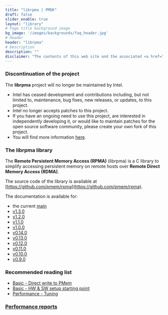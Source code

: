 ```yaml
---
title: "librpma | PMDK"
draft: false
slider_enable: true
layout: "library"
# Page title background image
bg_image: '/images/backgrounds/faq_header.jpg'
# Header
header: "librpma"
# Description
description: ""
disclaimer: "The contents of this web site and the associated <a href=\"https://github.com/pmem\">GitHub repositories</a> are BSD-licensed open source."
---
```


### Discontinuation of the project
The **librpma** project will no longer be maintained by Intel.
- Intel has ceased development and contributions including, but not limited to, maintenance, bug fixes, new releases,
or updates, to this project.
- Intel no longer accepts patches to this project.
- If you have an ongoing need to use this project, are interested in independently developing it, or would like to
maintain patches for the open source software community, please create your own fork of this project.
- You will find more information [here](/blog/2022/11/update-on-pmdk-and-our-long-term-support-strategy/).

### The librpma library

The **Remote Persistent Memory Access (RPMA)** (librpma) is a C library to simplify accessing persistent memory on remote hosts over **Remote Direct Memory Access (RDMA)**.

The source code of the library is available at [https://github.com/pmem/rpma](https://github.com/pmem/rpma).

The documentation is available for:

* the current [main](manpages/main/librpma.7.html)
* [v1.3.0](manpages/v1.3.0/librpma.7.html)
* [v1.2.0](manpages/v1.2.0/librpma.7.html)
* [v1.1.0](manpages/v1.1.0/librpma.7.html)
* [v1.0.0](manpages/v1.0.0/librpma.7.html)
* [v0.14.0](manpages/v0.14.0/librpma.7.html)
* [v0.13.0](manpages/v0.13.0/librpma.7.html)
* [v0.12.0](manpages/v0.12.0/librpma.7.html)
* [v0.11.0](manpages/v0.11.0/librpma.7.html)
* [v0.10.0](manpages/v0.10.0/librpma.7.html)
* [v0.9.0](manpages/v0.9.0/librpma.7.html)

### Recommended reading list

* [Basic - Direct write to PMem](/rpma/documentation/basic-direct-write-to-pmem)
* [Basic - HW & SW setup starting point](/rpma/documentation/basic-hw_sw_setup_starting_point)
* [Performance - Tuning](/rpma/documentation/perf-tuning)

### [Performance reports](/rpma/reports)
